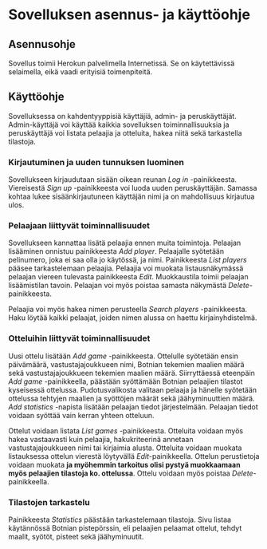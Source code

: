 # Sovelluksen asennus- ja käyttöohje

## Asennusohje

Sovellus toimii Herokun palvelimella Internetissä. Se on käytettävissä selaimella, eikä vaadi erityisiä toimenpiteitä.

## Käyttöohje

Sovelluksessa on kahdentyyppisiä käyttäjiä, admin- ja peruskäyttäjät. Admin-käyttäjä voi käyttää kaikkia sovelluksen toiminnallisuuksia ja peruskäyttäjä voi listata pelaajia ja otteluita, hakea niitä sekä tarkastella tilastoja.

### Kirjautuminen ja uuden tunnuksen luominen

Sovellukseen kirjaudutaan sisään oikean reunan *Log in* -painikkeesta. Viereisestä *Sign up* -painikkeesta voi luoda uuden peruskäyttäjän. Samassa kohtaa lukee sisäänkirjautuneen käyttäjän nimi ja on mahdollisuus kirjautua ulos.

### Pelaajaan liittyvät toiminnallisuudet

Sovellukseen kannattaa lisätä pelaajia ennen muita toimintoja. Pelaajan lisääminen onnistuu painikkeesta *Add player*. Pelaajalle syötetään pelinumero, joka ei saa olla jo käytössä, ja nimi. Painikkeesta *List players* pääsee tarkastelemaan pelaajia. Pelaajia voi muokata listausnäkymässä pelaajan viereen tulevasta painikkeesta *Edit*. Muokkaustila toimii pelaajan lisäämistilan tavoin. Pelaajan voi myös poistaa samasta näkymästä *Delete*-painikkeesta.

Pelaajia voi myös hakea nimen perusteella *Search players* -painikkeesta. Haku löytää kaikki pelaajat, joiden nimen alussa on haettu kirjainyhdistelmä.

### Otteluihin liittyvät toiminnallisuudet

Uusi ottelu lisätään *Add game* -painikkeesta. Ottelulle syötetään ensin päivämäärä, vastustajajoukkueen nimi, Botnian tekemien maalien määrä sekä vastustajajoukkueen tekemien maalien määrä. Siirryttäessä eteenpäin *Add game* -painikkeella, päästään syöttämään Botnian pelaajien tilastot kyseisessä ottelussa. Pudotusvalikosta valitaan pelaaja ja hänelle syötetään ottelussa tehtyjen maalien ja syöttöjen määrät sekä jäähyminuuttien määrä. *Add statistics* -napista lisätään pelaajan tiedot järjestelmään. Pelaajan tiedot voidaan syöttää vain kerran yhteen otteluun.

Ottelut voidaan listata *List games* -painikkeesta. Otteluita voidaan myös hakea vastaavasti kuin pelaajia, hakukriteerinä annetaan vastustajajoukkueen nimi tai kirjaimia alusta. Otteluita voidaan muokata listauksessa ottelun vierestä löytyvällä *Edit*-painikkeella. Ottelun perustietoja voidaan muokata **ja myöhemmin tarkoitus olisi pystyä muokkaamaan myös pelaajien tilastoja ko. ottelussa**. Ottelu voidaan myös poistaa *Delete*-painikkeella.

### Tilastojen tarkastelu

Painikkeesta *Statistics* päästään tarkastelemaan tilastoja. Sivu listaa käytännössä Botnian pistepörssin, eli pelaajien pelaamat ottelut, tehdyt maalit, syötöt, pisteet sekä jäähyminuutit.
